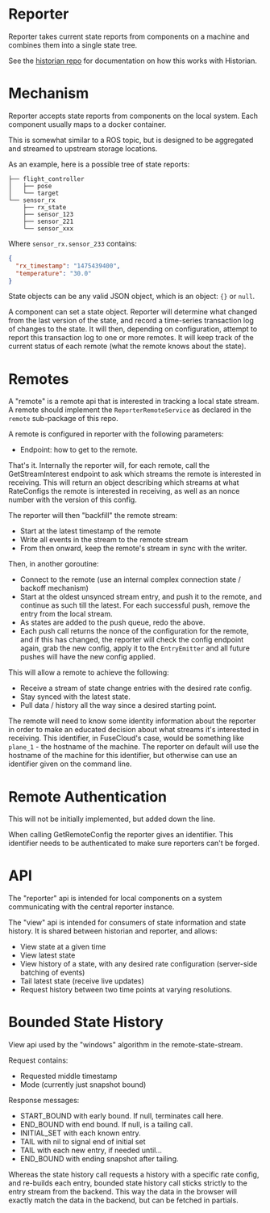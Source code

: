 Reporter
========

Reporter takes current state reports from components on a machine and combines them into a single state tree.

See the [historian repo](https://github.com/FuseRobotics/Historian) for documentation on how this works with Historian.

Mechanism
=========

Reporter accepts state reports from components on the local system. Each component usually maps to a docker container.

This is somewhat similar to a ROS topic, but is designed to be aggregated and streamed to upstream storage locations.

As an example, here is a possible tree of state reports:

```
├── flight_controller
│   ├── pose
│   └── target
└── sensor_rx
    ├── rx_state
    ├── sensor_123
    ├── sensor_221
    └── sensor_xxx
```

Where `sensor_rx.sensor_233` contains:

```json
{
  "rx_timestamp": "1475439400",
  "temperature": "30.0"
}
```

State objects can be any valid JSON object, which is an object: `{}` or `null`.

A component can set a state object. Reporter will determine what changed from the last version of the state, and record a time-series transaction log of changes to the state. It will then, depending on configuration, attempt to report this transaction log to one or more remotes. It will keep track of the current status of each remote (what the remote knows about the state).

Remotes
=======

A "remote" is a remote api that is interested in tracking a local state stream. A remote should implement the `ReporterRemoteService` as declared in the `remote` sub-package of this repo.

A remote is configured in reporter with the following parameters:

 - Endpoint: how to get to the remote.

That's it. Internally the reporter will, for each remote, call the GetStreamInterest endpoint to ask which streams the remote is interested in receiving. This will return an object describing which streams at what RateConfigs the remote is interested in receiving, as well as an nonce number with the version of this config.

The reporter will then "backfill" the remote stream:

 - Start at the latest timestamp of the remote
 - Write all events in the stream to the remote stream
 - From then onward, keep the remote's stream in sync with the writer.

Then, in another goroutine:

 - Connect to the remote (use an internal complex connection state / backoff mechanism)
 - Start at the oldest unsynced stream entry, and push it to the remote, and continue as such till the latest. For each successful push, remove the entry from the local stream.
 - As states are added to the push queue, redo the above.
 - Each push call returns the nonce of the configuration for the remote, and if this has changed, the reporter will check the config endpoint again, grab the new config, apply it to the `EntryEmitter` and all future pushes will have the new config applied.

This will allow a remote to achieve the following:

 - Receive a stream of state change entries with the desired rate config.
 - Stay synced with the latest state.
 - Pull data / history all the way since a desired starting point.

The remote will need to know some identity information about the reporter in order to make an educated decision about what streams it's interested in receiving. This identifier, in FuseCloud's case, would be something like `plane_1` - the hostname of the machine. The reporter on default will use the hostname of the machine for this identifier, but otherwise can use an identifier given on the command line.

Remote Authentication
=====================

This will not be initially implemented, but added down the line.

When calling GetRemoteConfig the reporter gives an identifier. This identifier needs to be authenticated to make sure reporters can't be forged.

API
===

The "reporter" api is intended for local components on a system communicating with the central reporter instance.

The "view" api is intended for consumers of state information and state history. It is shared between historian and reporter, and allows:

 - View state at a given time
 - View latest state
 - View history of a state, with any desired rate configuration (server-side batching of events)
 - Tail latest state (receive live updates)
 - Request history between two time points at varying resolutions.

Bounded State History
=====================

View api used by the "windows" algorithm in the remote-state-stream.

Request contains:

 - Requested middle timestamp
 - Mode (currently just snapshot bound)

Response messages:

 - START_BOUND with early bound. If null, terminates call here.
 - END_BOUND with end bound. If null, is a tailing call.
 - INITIAL_SET with each known entry.
 - TAIL with nil to signal end of initial set
 - TAIL with each new entry, if needed until...
 - END_BOUND with ending snapshot after tailing.

Whereas the state history call requests a history with a specific rate config, and re-builds each entry, bounded state history call sticks strictly to the entry stream from the backend. This way the data in the browser will exactly match the data in the backend, but can be fetched in partials.

